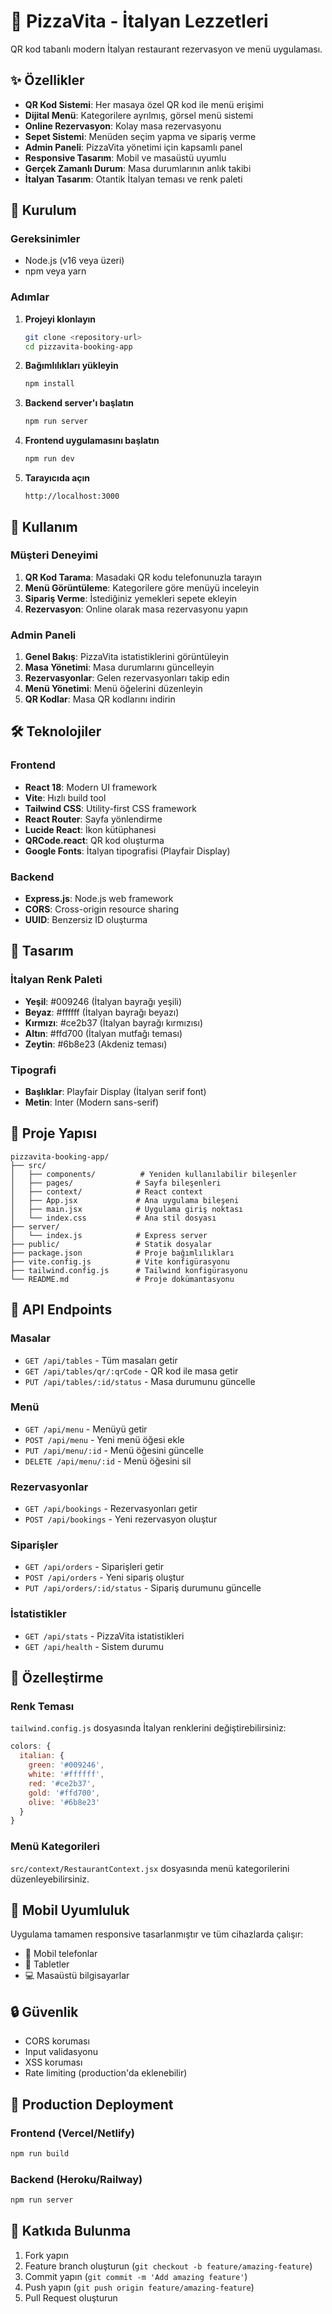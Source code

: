 # 🍕 PizzaVita - İtalyan Lezzetleri

QR kod tabanlı modern İtalyan restaurant rezervasyon ve menü uygulaması.

## ✨ Özellikler

- **QR Kod Sistemi**: Her masaya özel QR kod ile menü erişimi
- **Dijital Menü**: Kategorilere ayrılmış, görsel menü sistemi
- **Online Rezervasyon**: Kolay masa rezervasyonu
- **Sepet Sistemi**: Menüden seçim yapma ve sipariş verme
- **Admin Paneli**: PizzaVita yönetimi için kapsamlı panel
- **Responsive Tasarım**: Mobil ve masaüstü uyumlu
- **Gerçek Zamanlı Durum**: Masa durumlarının anlık takibi
- **İtalyan Tasarım**: Otantik İtalyan teması ve renk paleti

## 🚀 Kurulum

### Gereksinimler

- Node.js (v16 veya üzeri)
- npm veya yarn

### Adımlar

1. **Projeyi klonlayın**
   ```bash
   git clone <repository-url>
   cd pizzavita-booking-app
   ```

2. **Bağımlılıkları yükleyin**
   ```bash
   npm install
   ```

3. **Backend server'ı başlatın**
   ```bash
   npm run server
   ```

4. **Frontend uygulamasını başlatın**
   ```bash
   npm run dev
   ```

5. **Tarayıcıda açın**
   ```
   http://localhost:3000
   ```

## 📱 Kullanım

### Müşteri Deneyimi

1. **QR Kod Tarama**: Masadaki QR kodu telefonunuzla tarayın
2. **Menü Görüntüleme**: Kategorilere göre menüyü inceleyin
3. **Sipariş Verme**: İstediğiniz yemekleri sepete ekleyin
4. **Rezervasyon**: Online olarak masa rezervasyonu yapın

### Admin Paneli

1. **Genel Bakış**: PizzaVita istatistiklerini görüntüleyin
2. **Masa Yönetimi**: Masa durumlarını güncelleyin
3. **Rezervasyonlar**: Gelen rezervasyonları takip edin
4. **Menü Yönetimi**: Menü öğelerini düzenleyin
5. **QR Kodlar**: Masa QR kodlarını indirin

## 🛠️ Teknolojiler

### Frontend
- **React 18**: Modern UI framework
- **Vite**: Hızlı build tool
- **Tailwind CSS**: Utility-first CSS framework
- **React Router**: Sayfa yönlendirme
- **Lucide React**: İkon kütüphanesi
- **QRCode.react**: QR kod oluşturma
- **Google Fonts**: İtalyan tipografisi (Playfair Display)

### Backend
- **Express.js**: Node.js web framework
- **CORS**: Cross-origin resource sharing
- **UUID**: Benzersiz ID oluşturma

## 🎨 Tasarım

### İtalyan Renk Paleti
- **Yeşil**: #009246 (İtalyan bayrağı yeşili)
- **Beyaz**: #ffffff (İtalyan bayrağı beyazı)
- **Kırmızı**: #ce2b37 (İtalyan bayrağı kırmızısı)
- **Altın**: #ffd700 (İtalyan mutfağı teması)
- **Zeytin**: #6b8e23 (Akdeniz teması)

### Tipografi
- **Başlıklar**: Playfair Display (İtalyan serif font)
- **Metin**: Inter (Modern sans-serif)

## 📁 Proje Yapısı

```
pizzavita-booking-app/
├── src/
│   ├── components/          # Yeniden kullanılabilir bileşenler
│   ├── pages/              # Sayfa bileşenleri
│   ├── context/            # React context
│   ├── App.jsx             # Ana uygulama bileşeni
│   ├── main.jsx            # Uygulama giriş noktası
│   └── index.css           # Ana stil dosyası
├── server/
│   └── index.js            # Express server
├── public/                 # Statik dosyalar
├── package.json            # Proje bağımlılıkları
├── vite.config.js          # Vite konfigürasyonu
├── tailwind.config.js      # Tailwind konfigürasyonu
└── README.md               # Proje dokümantasyonu
```

## 🔧 API Endpoints

### Masalar
- `GET /api/tables` - Tüm masaları getir
- `GET /api/tables/qr/:qrCode` - QR kod ile masa getir
- `PUT /api/tables/:id/status` - Masa durumunu güncelle

### Menü
- `GET /api/menu` - Menüyü getir
- `POST /api/menu` - Yeni menü öğesi ekle
- `PUT /api/menu/:id` - Menü öğesini güncelle
- `DELETE /api/menu/:id` - Menü öğesini sil

### Rezervasyonlar
- `GET /api/bookings` - Rezervasyonları getir
- `POST /api/bookings` - Yeni rezervasyon oluştur

### Siparişler
- `GET /api/orders` - Siparişleri getir
- `POST /api/orders` - Yeni sipariş oluştur
- `PUT /api/orders/:id/status` - Sipariş durumunu güncelle

### İstatistikler
- `GET /api/stats` - PizzaVita istatistikleri
- `GET /api/health` - Sistem durumu

## 🎨 Özelleştirme

### Renk Teması
`tailwind.config.js` dosyasında İtalyan renklerini değiştirebilirsiniz:

```javascript
colors: {
  italian: {
    green: '#009246',
    white: '#ffffff',
    red: '#ce2b37',
    gold: '#ffd700',
    olive: '#6b8e23'
  }
}
```

### Menü Kategorileri
`src/context/RestaurantContext.jsx` dosyasında menü kategorilerini düzenleyebilirsiniz.

## 📱 Mobil Uyumluluk

Uygulama tamamen responsive tasarlanmıştır ve tüm cihazlarda çalışır:
- 📱 Mobil telefonlar
- 📱 Tabletler
- 💻 Masaüstü bilgisayarlar

## 🔒 Güvenlik

- CORS koruması
- Input validasyonu
- XSS koruması
- Rate limiting (production'da eklenebilir)

## 🚀 Production Deployment

### Frontend (Vercel/Netlify)
```bash
npm run build
```

### Backend (Heroku/Railway)
```bash
npm run server
```

## 🤝 Katkıda Bulunma

1. Fork yapın
2. Feature branch oluşturun (`git checkout -b feature/amazing-feature`)
3. Commit yapın (`git commit -m 'Add amazing feature'`)
4. Push yapın (`git push origin feature/amazing-feature`)
5. Pull Request oluşturun

